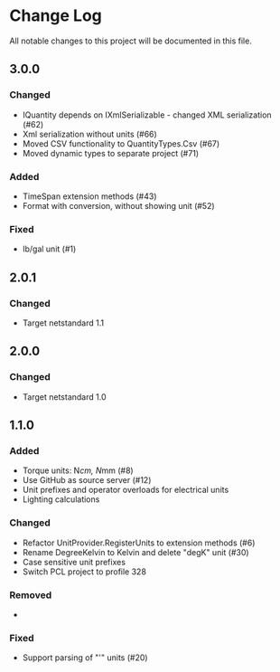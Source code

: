 # Change Log
All notable changes to this project will be documented in this file.

## 3.0.0
### Changed
- IQuantity depends on IXmlSerializable - changed XML serialization  (#62)
- Xml serialization without units (#66)
- Moved CSV functionality to QuantityTypes.Csv (#67)
- Moved dynamic types to separate project (#71)

### Added
- TimeSpan extension methods (#43)
- Format with conversion, without showing unit (#52)

### Fixed
- lb/gal unit (#1)

## 2.0.1
### Changed
- Target netstandard 1.1

## 2.0.0
### Changed
- Target netstandard 1.0

## 1.1.0
### Added
- Torque units: N*cm, N*mm (#8)
- Use GitHub as source server (#12)
- Unit prefixes and operator overloads for electrical units
- Lighting calculations

### Changed
- Refactor UnitProvider.RegisterUnits to extension methods (#6)
- Rename DegreeKelvin to Kelvin and delete "degK" unit (#30)
- Case sensitive unit prefixes
- Switch PCL project to profile 328

### Removed
- 

### Fixed
- Support parsing of "'" units (#20)
